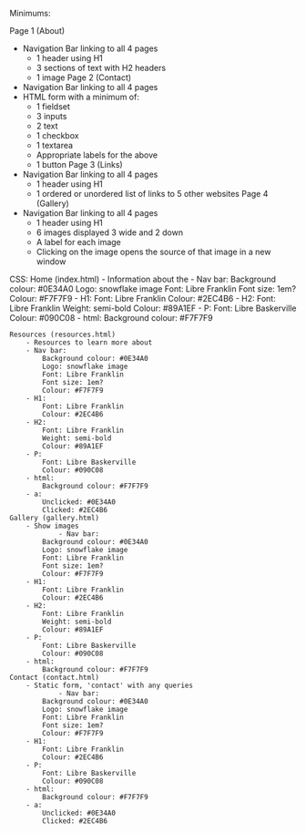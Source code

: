 Minimums:

Page 1 (About)
- Navigation Bar linking to all 4 pages
    - 1 header using H1
    - 3 sections of text with H2 headers
    - 1 image
Page 2 (Contact)
- Navigation Bar linking to all 4 pages
- HTML form with a minimum of:
    - 1 fieldset
    - 3 inputs
    - 2 text
    - 1 checkbox
    - 1 textarea
    - Appropriate labels for the above
    - 1 button
Page 3 (Links)
- Navigation Bar linking to all 4 pages
    - 1 header using H1
    - 1 ordered or unordered list of links to 5 other websites
Page 4 (Gallery)
- Navigation Bar linking to all 4 pages
    - 1 header using H1
    - 6 images displayed 3 wide and 2 down
    - A label for each image
    - Clicking on the image opens the source of that image in a new window

CSS:
    Home (index.html)
        - Information about the
        - Nav bar:
            Background colour: #0E34A0
            Logo: snowflake image
            Font: Libre Franklin
            Font size: 1em?
            Colour: #F7F7F9
        - H1:
            Font: Libre Franklin
            Colour: #2EC4B6
        - H2:
            Font: Libre Franklin
            Weight: semi-bold
            Colour: #89A1EF
        - P:
            Font: Libre Baskerville
            Colour: #090C08
        - html:
            Background colour: #F7F7F9

    Resources (resources.html)
        - Resources to learn more about
        - Nav bar:
            Background colour: #0E34A0
            Logo: snowflake image
            Font: Libre Franklin
            Font size: 1em?
            Colour: #F7F7F9
        - H1:
            Font: Libre Franklin
            Colour: #2EC4B6
        - H2:
            Font: Libre Franklin
            Weight: semi-bold
            Colour: #89A1EF
        - P:
            Font: Libre Baskerville
            Colour: #090C08
        - html:
            Background colour: #F7F7F9
        - a:
            Unclicked: #0E34A0
            Clicked: #2EC4B6
    Gallery (gallery.html)
        - Show images
                - Nav bar:
            Background colour: #0E34A0
            Logo: snowflake image
            Font: Libre Franklin
            Font size: 1em?
            Colour: #F7F7F9
        - H1:
            Font: Libre Franklin
            Colour: #2EC4B6
        - H2:
            Font: Libre Franklin
            Weight: semi-bold
            Colour: #89A1EF
        - P:
            Font: Libre Baskerville
            Colour: #090C08
        - html:
            Background colour: #F7F7F9
    Contact (contact.html)
        - Static form, 'contact' with any queries
                - Nav bar:
            Background colour: #0E34A0
            Logo: snowflake image
            Font: Libre Franklin
            Font size: 1em?
            Colour: #F7F7F9
        - H1:
            Font: Libre Franklin
            Colour: #2EC4B6
        - P:
            Font: Libre Baskerville
            Colour: #090C08
        - html:
            Background colour: #F7F7F9
        - a:
            Unclicked: #0E34A0
            Clicked: #2EC4B6
